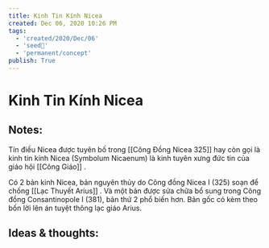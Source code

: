 ```yaml
---
title: Kinh Tin Kính Nicea
created: Dec 06, 2020 10:26 PM
tags:
  - 'created/2020/Dec/06'
  - 'seed🥜'
  - 'permanent/concept'
publish: True
---
```

# Kinh Tin Kính Nicea

## Notes:
Tín điều Nicea được tuyên bố trong [[Công Đồng Nicea 325]]  hay còn gọi là kinh tin kính Nicea (Symbolum Nicaenum) là kinh tuyên xưng đức tin của giáo hội [[Công Giáo]] . 

Có 2 bản kinh Nicea, bản nguyên thủy do Công đồng Nicea I (325) soạn để chống [[Lạc Thuyết Arius]] . Và một bản được sửa chữa bổ sung trong Công đồng Consantinopole I (381), bản thứ 2 phổ biến hơn. Bản gốc có kèm theo bốn lời lên án tuyệt thông lạc giáo Arius.

## Ideas & thoughts:


